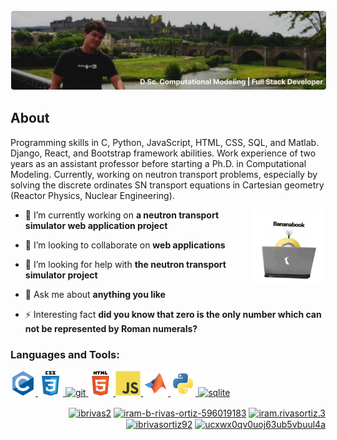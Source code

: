 <!-- banner -->
<img alt="banner" src="https://raw.githubusercontent.com/ibrivasortiz92/ibrivasortiz92/b2ff24ada824f367361f864c85de63cd66a76b55/banner.svg" style="border: 1px solid white; border-radius: 5px; width=100%;"/>

## About
Programming skills in C, Python, JavaScript, HTML, CSS, SQL, and Matlab. Django, React, and Bootstrap framework abilities. Work experience of two years as an assistant professor before starting a Ph.D. in Computational Modeling. Currently, working on neutron transport problems, especially by solving the discrete ordinates SN transport equations in Cartesian geometry (Reactor Physics, Nuclear Engineering).

<!-- Skills -->
<img align="right" alt="image" src="img.jpg" width="120" height="120" style="border-radius: 5px;"/>

- 🔭 I’m currently working on **a neutron transport simulator web application project**

- 👯 I’m looking to collaborate on **web applications**

- 🤝 I’m looking for help with **the neutron transport simulator project**

- 💬 Ask me about **anything you like**

- ⚡ Interesting fact **did you know that zero is the only number which can not be represented by Roman numerals?**

<!--Skills-->
<h3 align="left">Languages and Tools:</h3>
<p align="left"> <a href="https://www.cprogramming.com/" target="_blank"> <img src="https://raw.githubusercontent.com/devicons/devicon/master/icons/c/c-original.svg" alt="c" width="40" height="40"/> </a> <a href="https://www.w3schools.com/css/" target="_blank"> <img src="https://raw.githubusercontent.com/devicons/devicon/master/icons/css3/css3-original-wordmark.svg" alt="css3" width="40" height="40"/> </a> <a href="https://git-scm.com/" target="_blank"> <img src="https://www.vectorlogo.zone/logos/git-scm/git-scm-icon.svg" alt="git" width="40" height="40"/> </a> <a href="https://www.w3.org/html/" target="_blank"> <img src="https://raw.githubusercontent.com/devicons/devicon/master/icons/html5/html5-original-wordmark.svg" alt="html5" width="40" height="40"/> </a> <a href="https://developer.mozilla.org/en-US/docs/Web/JavaScript" target="_blank"> <img src="https://raw.githubusercontent.com/devicons/devicon/master/icons/javascript/javascript-original.svg" alt="javascript" width="40" height="40"/> </a> <a href="https://www.mathworks.com/" target="_blank"> <img src="https://raw.githubusercontent.com/devicons/devicon/master/icons/matlab/matlab-original.svg" alt="matlab" width="40" height="40"/> </a> <a href="https://www.python.org" target="_blank"> <img src="https://raw.githubusercontent.com/devicons/devicon/master/icons/python/python-original.svg" alt="python" width="40" height="40"/> </a> <a href="https://www.sqlite.org/" target="_blank"> <img src="https://www.vectorlogo.zone/logos/sqlite/sqlite-icon.svg" alt="sqlite" width="40" height="40"/> </a> </p>

<!--Link Contacts -->
<p align="right">
<a href="https://twitter.com/ibrivas2" target="_blank"><img align="center" src="https://cdn.jsdelivr.net/npm/simple-icons@3.0.1/icons/twitter.svg" alt="ibrivas2" height="20" width="30" /></a>
<a href="https://linkedin.com/in/iram-b-rivas-ortiz-596019183" target="_blank"><img align="center" src="https://cdn.jsdelivr.net/npm/simple-icons@3.0.1/icons/linkedin.svg" alt="iram-b-rivas-ortiz-596019183" height="20" width="30" /></a>
<a href="https://fb.com/iram.rivasortiz.3" target="_blank"><img align="center" src="https://cdn.jsdelivr.net/npm/simple-icons@3.0.1/icons/facebook.svg" alt="iram.rivasortiz.3" height="20" width="30" /></a>
<a href="https://instagram.com/ibrivasortiz92" target="_blank"><img align="center" src="https://cdn.jsdelivr.net/npm/simple-icons@3.0.1/icons/instagram.svg" alt="ibrivasortiz92" height="20" width="30" /></a>
<a href="https://www.youtube.com/channel/UCxWx0QV0uOJ63UB5vbuul4A" target="_blank"><img align="center" src="https://cdn.jsdelivr.net/npm/simple-icons@3.0.1/icons/youtube.svg" alt="ucxwx0qv0uoj63ub5vbuul4a" height="20" width="30" /></a>
</p>
